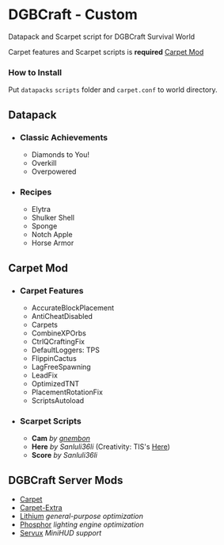 # **DGBCraft - Custom**
Datapack and Scarpet script for DGBCraft Survival World

Carpet features and Scarpet scripts is **required** [Carpet Mod](https://github.com/gnembon/fabric-carpet/releases)
### **How to Install**
Put `datapacks` `scripts` folder and `carpet.conf` to world directory.

## **Datapack**
- ### **Classic Achievements**
    - Diamonds to You!
    - Overkill
    - Overpowered
- ### **Recipes**
    - Elytra
    - Shulker Shell
    - Sponge
    - Notch Apple
    - Horse Armor
## **Carpet Mod**
- ### **Carpet Features**
    - AccurateBlockPlacement
    - AntiCheatDisabled
    - Carpets
    - CombineXPOrbs
    - CtrlQCraftingFix
    - DefaultLoggers: TPS
    - FlippinCactus
    - LagFreeSpawning
    - LeadFix
    - OptimizedTNT
    - PlacementRotationFix
    - ScriptsAutoload
- ### **Scarpet Scripts**
    - **Cam** *by [gnembon](https://github.com/gnembon/scarpet/blob/master/programs/survival/cam.sc)* 
    - **Here** *by Sanluli36li* (Creativity: TIS's [Here](https://github.com/TISUnion/Here))
    - **Score** *by Sanluli36li*
## **DGBCraft Server Mods**
- [Carpet](https://github.com/gnembon/fabric-carpet/releases)
- [Carpet-Extra](https://github.com/gnembon/carpet-extra/releases)
- [Lithium](https://github.com/jellysquid3/lithium-fabric/releases) *general-purpose optimization*
- [Phosphor](https://github.com/jellysquid3/phosphor-fabric/releases/) *lighting engine optimization*
- [Servux](https://masa.dy.fi/mcmods/all_mods/?mod=servux) *MiniHUD support*



